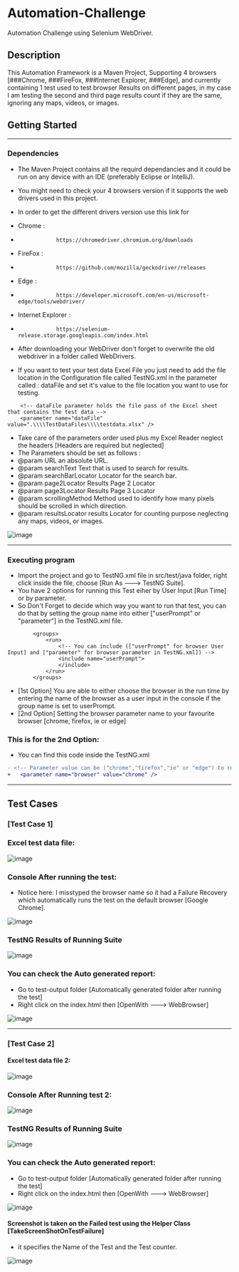 # Automation-Challenge
Automation Challenge using Selenium WebDriver.

## Description

This Automation Framework is a Maven Project, Supporting 4 browsers [###Chrome, ###FireFox, ###Internet Explorer, ###Edge], and currently containing 1 test used to test browser Results on different pages, in my case I am testing the second and third page results count if they are the same, ignoring any maps, videos, or images. 

## Getting Started

---

### Dependencies

* The Maven Project contains all the requird dependancies and it could be run on any device with an IDE (preferably Eclipse or IntelliJ).
* You might need to check your 4 browsers version if it supports the web drivers used in this project.
* In order to get the different drivers version use this link for
* Chrome : 
*                 https://chromedriver.chromium.org/downloads
* FireFox : 
*                 https://github.com/mozilla/geckodriver/releases
* Edge : 
*                 https://developer.microsoft.com/en-us/microsoft-edge/tools/webdriver/
* Internet Explorer : 
*                 https://selenium-release.storage.googleapis.com/index.html

* After downloading your WebDriver don't forget to overwrite the old webdriver in a folder called WebDrivers.


* If you want to test your test data Excel File you just need to add the file location in the Configuration file called TestNG.xml in the parameter called : dataFile and set it's value to the file location you want to use for testing.
```
	<!-- dataFile parameter holds the file pass of the Excel sheet that contains the test data -->
	<parameter name="dataFile" value=".\\\\TestDataFiles\\\\testdata.xlsx" />
```

* Take care of the parameters order used plus my Excel Reader neglect the headers [Headers are required but neglected]
* The Parameters should be set as follows :
* @param URL              an absolute URL.
* @param searchText       Text that is used to search for results.
* @param searchBarLocator Locator for the search bar.
* @param page2Locator     Results Page 2 Locator
* @param page3Locator     Results Page 3 Locator
* @param scrollingMethod  Method used to identify how many pixels should be scrolled in which direction.
* @param resultsLocator   results Locator for counting purpose neglecting any maps, videos, or images.

![image](https://user-images.githubusercontent.com/33814335/122742129-f0f4f200-d285-11eb-82fa-33509ef603e1.png)

---

### Executing program

* Import the project and go to TestNG.xml file in src/test/java folder, right click inside the file, choose [Run As ---> TestNG Suite].
* You have 2 options for running this Test eiher by User Input [Run Time] or by parameter.
* So Don't Forget to decide which way you want to run that test, you can do that by setting the group name into either ["userPrompt" or "parameter"] in the TestNG.xml file.
```
		<groups>
			<run>
				<!-- You can include (["userPrompt" for browser User Input] and ["parameter" for browser parameter in TestNG.xml]) -->
				<include name="userPrompt">
				</include>
			</run>
		</groups>
```

* [1st Option] You are able to either choose the browser in the run time by entering the name of the browser as a user input in the console if the group name is set to userPrompt.
* [2nd Option] Setting the browser parameter name to your favourite browser [chrome, firefox, ie or edge]

### This is for the 2nd Option: 
* You can find this code inside the TestNG.xml
```diff
- <!-- Parameter value can be ("chrome","firefox","ie" or "edge") to run on any browser in case of parameter group -->
+	<parameter name="browser" value="chrome" />
```
---

## Test Cases
### [Test Case 1]

### Excel test data file:

![image](https://user-images.githubusercontent.com/33814335/122881791-d54c2300-d33b-11eb-98a7-37b1931d4315.png)

### Console After running the test:
* Notice here:  I misstyped the browser name so it had a Failure Recovery which automatically runs the test on the default browser [Google Chrome]. 

![image](https://user-images.githubusercontent.com/33814335/122885674-94560d80-d33f-11eb-9092-3e34083f5bc2.png)

### TestNG Results of Running Suite

![image](https://user-images.githubusercontent.com/33814335/122885740-a46ded00-d33f-11eb-9866-467a3ac2a642.png)

### You can check the Auto generated report:
* Go to test-output folder [Automatically generated folder after running the test]
* Right click on the index.html then [OpenWith ---> WebBrowser]

![image](https://user-images.githubusercontent.com/33814335/122882250-48ee3000-d33c-11eb-8042-ad474023c909.png)

---

### [Test Case 2]

#### Excel test data file 2:

![image](https://user-images.githubusercontent.com/33814335/122884484-805ddc00-d33e-11eb-8f6c-fffe2786de26.png)

### Console After Running test 2:

![image](https://user-images.githubusercontent.com/33814335/122886215-0dedfb80-d340-11eb-9bdf-d7123f1da57e.png)

### TestNG Results of Running Suite

![image](https://user-images.githubusercontent.com/33814335/122886329-2827d980-d340-11eb-8c17-5baccd8ee36a.png)

### You can check the Auto generated report:
* Go to test-output folder [Automatically generated folder after running the test]
* Right click on the index.html then [OpenWith ---> WebBrowser]

![image](https://user-images.githubusercontent.com/33814335/122886621-6a511b00-d340-11eb-93da-5e636f08b4af.png)

#### Screenshot is taken on the Failed test using the Helper Class [TakeScreenShotOnTestFailure]
* it specifies the Name of the Test and the Test counter.

![image](https://user-images.githubusercontent.com/33814335/122887024-c3b94a00-d340-11eb-8bc0-19fa04b47f57.png)


